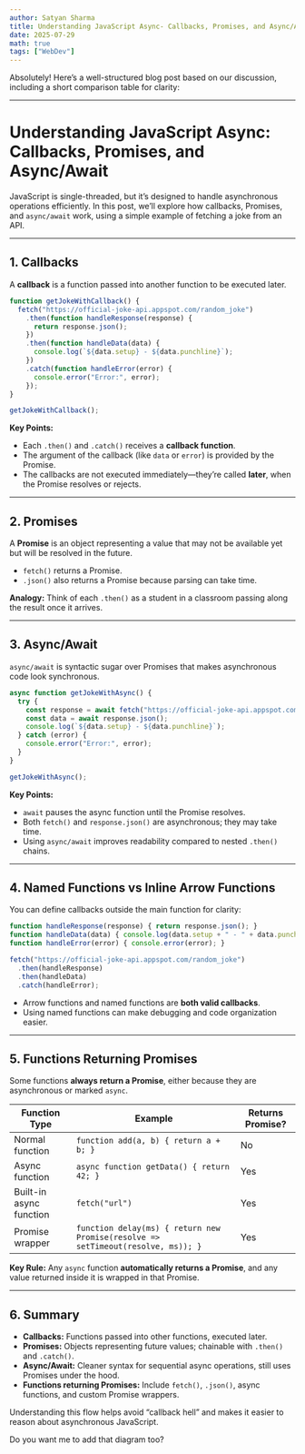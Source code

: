 ```yaml
---
author: Satyan Sharma
title: Understanding JavaScript Async- Callbacks, Promises, and Async/Await
date: 2025-07-29
math: true
tags: ["WebDev"]
---
```

Absolutely! Here’s a well-structured blog post based on our discussion, including a short comparison table for clarity:

---

# Understanding JavaScript Async: Callbacks, Promises, and Async/Await

JavaScript is single-threaded, but it’s designed to handle asynchronous operations efficiently. In this post, we’ll explore how callbacks, Promises, and `async/await` work, using a simple example of fetching a joke from an API.

---

## 1. Callbacks

A **callback** is a function passed into another function to be executed later.

```javascript
function getJokeWithCallback() {
  fetch("https://official-joke-api.appspot.com/random_joke")
    .then(function handleResponse(response) {
      return response.json();
    })
    .then(function handleData(data) {
      console.log(`${data.setup} - ${data.punchline}`);
    })
    .catch(function handleError(error) {
      console.error("Error:", error);
    });
}

getJokeWithCallback();
```

**Key Points:**

* Each `.then()` and `.catch()` receives a **callback function**.
* The argument of the callback (like `data` or `error`) is provided by the Promise.
* The callbacks are not executed immediately—they’re called **later**, when the Promise resolves or rejects.

---

## 2. Promises

A **Promise** is an object representing a value that may not be available yet but will be resolved in the future.

* `fetch()` returns a Promise.
* `.json()` also returns a Promise because parsing can take time.

**Analogy:** Think of each `.then()` as a student in a classroom passing along the result once it arrives.

---

## 3. Async/Await

`async/await` is syntactic sugar over Promises that makes asynchronous code look synchronous.

```javascript
async function getJokeWithAsync() {
  try {
    const response = await fetch("https://official-joke-api.appspot.com/random_joke");
    const data = await response.json();
    console.log(`${data.setup} - ${data.punchline}`);
  } catch (error) {
    console.error("Error:", error);
  }
}

getJokeWithAsync();
```

**Key Points:**

* `await` pauses the async function until the Promise resolves.
* Both `fetch()` and `response.json()` are asynchronous; they may take time.
* Using `async/await` improves readability compared to nested `.then()` chains.

---

## 4. Named Functions vs Inline Arrow Functions

You can define callbacks outside the main function for clarity:

```javascript
function handleResponse(response) { return response.json(); }
function handleData(data) { console.log(data.setup + " - " + data.punchline); }
function handleError(error) { console.error(error); }

fetch("https://official-joke-api.appspot.com/random_joke")
  .then(handleResponse)
  .then(handleData)
  .catch(handleError);
```

* Arrow functions and named functions are **both valid callbacks**.
* Using named functions can make debugging and code organization easier.

---

## 5. Functions Returning Promises

Some functions **always return a Promise**, either because they are asynchronous or marked `async`.

| Function Type           | Example                                                                          | Returns Promise? |
| ----------------------- | -------------------------------------------------------------------------------- | ---------------- |
| Normal function         | `function add(a, b) { return a + b; }`                                           | No               |
| Async function          | `async function getData() { return 42; }`                                        | Yes              |
| Built-in async function | `fetch("url")`                                                                   | Yes              |
| Promise wrapper         | `function delay(ms) { return new Promise(resolve => setTimeout(resolve, ms)); }` | Yes              |

**Key Rule:** Any `async` function **automatically returns a Promise**, and any value returned inside it is wrapped in that Promise.

---

## 6. Summary

* **Callbacks:** Functions passed into other functions, executed later.
* **Promises:** Objects representing future values; chainable with `.then()` and `.catch()`.
* **Async/Await:** Cleaner syntax for sequential async operations, still uses Promises under the hood.
* **Functions returning Promises:** Include `fetch()`, `.json()`, async functions, and custom Promise wrappers.

Understanding this flow helps avoid “callback hell” and makes it easier to reason about asynchronous JavaScript.


Do you want me to add that diagram too?
